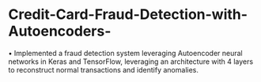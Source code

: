 # Credit-Card-Fraud-Detection-with-Autoencoders-
• Implemented a fraud detection system leveraging Autoencoder neural networks in Keras and TensorFlow, leveraging an architecture with 4 layers to reconstruct normal transactions and identify anomalies.
